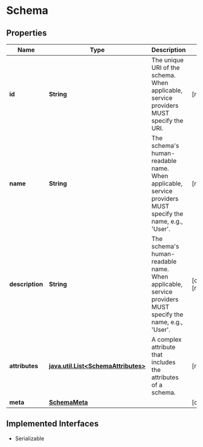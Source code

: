 

# Schema


## Properties

Name | Type | Description | Notes
------------ | ------------- | ------------- | -------------
**id** | **String** | The unique URI of the schema. When applicable, service providers MUST specify the URI. |  [readonly]
**name** | **String** | The schema&#39;s human-readable name.  When applicable, service providers MUST specify the name, e.g., &#39;User&#39;. |  [readonly]
**description** | **String** | The schema&#39;s human-readable name.  When applicable, service providers MUST specify the name, e.g., &#39;User&#39;. |  [optional] [readonly]
**attributes** | [**java.util.List&lt;SchemaAttributes&gt;**](SchemaAttributes.md) | A complex attribute that includes the attributes of a schema. |  [readonly]
**meta** | [**SchemaMeta**](SchemaMeta.md) |  |  [optional]


## Implemented Interfaces

* Serializable


